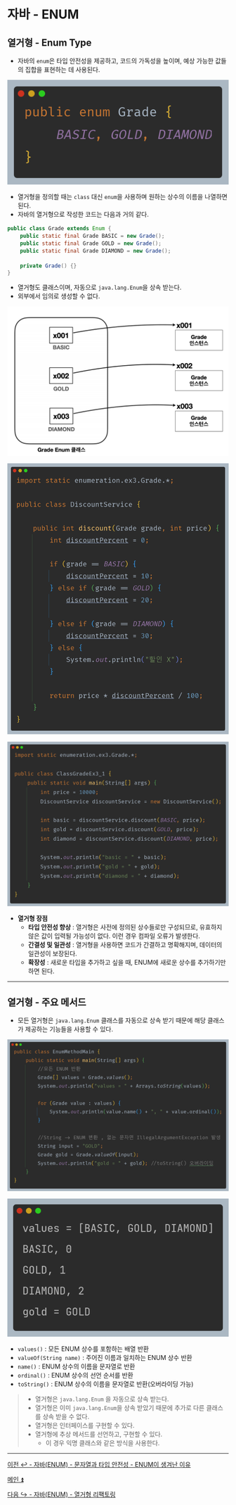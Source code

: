# 자바 - ENUM

## 열거형 - Enum Type

- 자바의 `enum`은 타입 안전성을 제공하고, 코드의 가독성을 높이며, 예상 가능한 값들의 집합을 표현하는 데 사용된다.

![img_15.png](image/img_15.png)

- 열거형을 정의할 때는 `class` 대신 `enum`을 사용하며 원하는 상수의 이름을 나열하면 된다.
- 자바의 열거형으로 작성한 코드는 다음과 거의 같다.

```java
public class Grade extends Enum {
    public static final Grade BASIC = new Grade();
    public static final Grade GOLD = new Grade();
    public static final Grade DIAMOND = new Grade();
    
    private Grade() {}
}
```

- 열거형도 클래스이며, 자동으로 `java.lang.Enum`을 상속 받는다.
- 외부에서 임의로 생성할 수 없다.

![img_16.png](image/img_16.png)

![img_17.png](image/img_17.png)

![img_18.png](image/img_18.png)

- **열거형 장점**
  - **타입 안전성 향상** : 열거형은 사전에 정의된 상수들로만 구성되므로, 유효하지 않은 값이 입력될 가능성이 없다. 이런 경우 컴파일 오류가 발생한다.
  - **간결성 및 일관성** : 열거형을 사용하면 코드가 간결하고 명확해지며, 데이터의 일관성이 보장된다.
  - **확장성** : 새로운 타입을 추가하고 싶을 때, ENUM에 새로운 상수를 추가하기만 하면 된다.

---

## 열거형 - 주요 메서드

- 모든 열거형은 `java.lang.Enum` 클래스를 자동으로 상속 받기 때문에 해당 클래스가 제공하는 기능들을 사용할 수 있다.

![img_19.png](image/img_19.png)

![img_20.png](image/img_20.png)

- `values()` : 모든 ENUM 상수를 포함하는 배열 반환
- `valueOf(String name)` : 주어진 이름과 일치하는 ENUM 상수 반환
- `name()` : ENUM 상수의 이름을 문자열로 반환
- `ordinal()` : ENUM 상수의 선언 순서를 반환
- `toString()` : ENUM 상수의 이름을 문자열로 반환(오버라이딩 가능)

> - 열거형은 `java.lang.Enum` 을 자동으로 상속 받는다.
> - 열거형은 이미 `java.lang.Enum`을 상속 받았기 때문에 추가로 다른 클래스를 상속 받을 수 없다.
> - 열거형은 인터페이스를 구현할 수 있다.
> - 열거형에 추상 메서드를 선언하고, 구현할 수 있다.
>   - 이 경우 익명 클래스와 같은 방식을 사용한다.

---

[이전 ↩️ - 자바(ENUM) - 문자열과 타입 안전성 - ENUM이 생겨난 이유]()

[메인 ⏫](https://github.com/genesis12345678/TIL/blob/main/Java/mid_1/Main.md)

[다음 ↪️ - 자바(ENUM) - 열거형 리팩토링]()